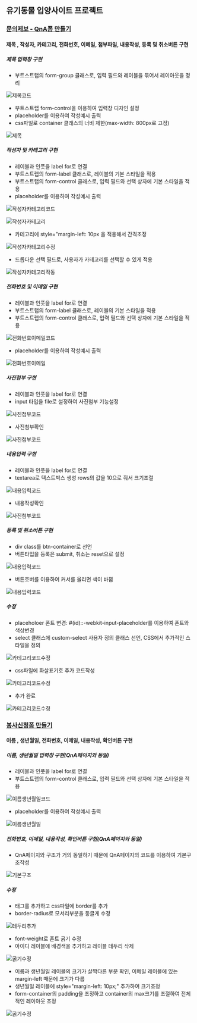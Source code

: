 ## 유기동물 입양사이트 프로젝트

### [문의제보 - QnA폼 만들기](https://github.com/Hsegunn/abandoned-animals-webs/tree/main/QnA)
#### 제목 , 작성자, 카테고리, 전화번호, 이메일, 첨부파일, 내용작성, 등록 및 취소버튼 구현

##### 제목 입력창 구현

- 부트스트랩의 form-group 클래스로, 입력 필드와 레이블을 묶어서 레이아웃을 정리

![제목코드](https://raw.githubusercontent.com/Hsegunn/abandoned-animals-webs/main/img/image01.png)

- 부트스트랩 form-control을 이용하여 입력창 디자인 설정 
- placeholder를 이용하여 작성예시 출력
- css파일로 container 클래스의 너비 제한(max-width: 800px로 고정)

![제목](https://raw.githubusercontent.com/Hsegunn/abandoned-animals-webs/main/img/image02.png)

##### 작성자 및 카테고리 구현

- 레이블과 인풋을 label for로 연결
- 부트스트랩의 form-label 클래스로, 레이블의 기본 스타일을 적용
- 부트스트랩의 form-control 클래스로, 입력 필드와 선택 상자에 기본 스타일을 적용
- placeholder를 이용하여 작성예시 출력

![작성자카테고리코드](https://raw.githubusercontent.com/Hsegunn/abandoned-animals-webs/main/img/image03.png)

![작성자카테고리](https://raw.githubusercontent.com/Hsegunn/abandoned-animals-webs/main/img/image04.png)

- 카테고리에 style="margin-left: 10px 을 적용해서 간격조정

![작성자카테고리수정](https://raw.githubusercontent.com/Hsegunn/abandoned-animals-webs/main/img/image05.png)

- 드롭다운 선택 필드로, 사용자가 카테고리를 선택할 수 있게 적용

![작성자카테고리작동](https://raw.githubusercontent.com/Hsegunn/abandoned-animals-webs/main/img/image06.gif)

##### 전화번호 및 이메일 구현

- 레이블과 인풋을 label for로 연결
- 부트스트랩의 form-label 클래스로, 레이블의 기본 스타일을 적용
- 부트스트랩의 form-control 클래스로, 입력 필드와 선택 상자에 기본 스타일을 적용

![전화번호이메일코드](https://raw.githubusercontent.com/Hsegunn/abandoned-animals-webs/main/img/image07.png)

- placeholder를 이용하여 작성예시 출력

![전화번호이메일](https://raw.githubusercontent.com/Hsegunn/abandoned-animals-webs/main/img/image08.png)

##### 사진첨부 구현

- 레이블과 인풋을 label for로 연결
- input 타입을 file로 설정하여 사진첨부 기능설정

![사진첨부코드](https://raw.githubusercontent.com/Hsegunn/abandoned-animals-webs/main/img/image09.png)

- 사진첨부확인

![사진첨부코드](https://raw.githubusercontent.com/Hsegunn/abandoned-animals-webs/main/img/image10.gif)

##### 내용입력 구현

- 레이블과 인풋을 label for로 연결
- textarea로 텍스트박스 생성 rows의 값을 10으로 줘서 크기조절

![내용입력코드](https://raw.githubusercontent.com/Hsegunn/abandoned-animals-webs/main/img/image11.png)

- 내용작성확인

![사진첨부코드](https://raw.githubusercontent.com/Hsegunn/abandoned-animals-webs/main/img/image12.gif)

##### 등록 및 취소버튼 구현

- div class를 btn-container로 선언
- 버튼타입을 등록은 submit, 취소는 reset으로 설정

![내용입력코드](https://raw.githubusercontent.com/Hsegunn/abandoned-animals-webs/main/img/image13.png)

- 버튼호버를 이용하여 커서를 올리면 색이 바뀜

![내용입력코드](https://raw.githubusercontent.com/Hsegunn/abandoned-animals-webs/main/img/image14.gif)

##### 수정

- placeholoer 폰트 변경: #(id)::-webkit-input-placeholder를 이용하여 폰트와 색상변경
- select 클래스에 custom-select 사용자 정의 클래스 선언, CSS에서 추가적인 스타일을 정의

![카테고리코드수정](https://raw.githubusercontent.com/Hsegunn/abandoned-animals-webs/main/img/image15.png)

- css파일에 화살표기호 추가 코드작성

![카테고리코드수정](https://raw.githubusercontent.com/Hsegunn/abandoned-animals-webs/main/img/image16.png)

- 추가 완료

![카테고리코드수정](https://raw.githubusercontent.com/Hsegunn/abandoned-animals-webs/main/img/image17.png)


### [봉사신청폼 만들기](https://github.com/Hsegunn/abandoned-animals-webs/tree/main/volunteer)
#### 이름 , 생년월일, 전화번호, 이메일, 내용작성, 확인버튼 구현

##### 이름, 생년월일 입력창 구현(QnA페이지와 동일)

- 레이블과 인풋을 label for로 연결
- 부트스트랩의 form-control 클래스로, 입력 필드와 선택 상자에 기본 스타일을 적용

![이름생년월일코드](https://raw.githubusercontent.com/Hsegunn/abandoned-animals-webs/main/img/image18.png)

- placeholder를 이용하여 작성예시 출력

![이름생년월일](https://raw.githubusercontent.com/Hsegunn/abandoned-animals-webs/main/img/image19.png)

##### 전화번호, 이메일, 내용작성, 확인버튼 구현(QnA페이지와 동일)

- QnA페이지와 구조가 거의 동일하기 때문에 QnA페이지의 코드를 이용하여 기본구조작성

![기본구조](https://raw.githubusercontent.com/Hsegunn/abandoned-animals-webs/main/img/image20.png)

##### 수정

- <div class="form-container">태그를 추가하고 css파일에 border를 추가
- border-radius로 모서리부분을 둥글게 수정

![테두리추가](https://raw.githubusercontent.com/Hsegunn/abandoned-animals-webs/main/img/image21.png)

- font-weight로 폰트 굵기 수정
- 아이디 레이블에 배경색을 추가하고 레이블 테두리 삭제

![굵기수정](https://raw.githubusercontent.com/Hsegunn/abandoned-animals-webs/main/img/image22.png)

- 이름과 생년월일 레이블의 크기가 살짝다른 부분 확인, 이메일 레이블에 있는 margin-left 때문에 크기가 다름
- 생년월일 레이블에 style="margin-left: 10px;" 추가하여 크기조정
- form-container의 padding을 조정하고 container의 max크기를 조절하여 전체적인 레이아웃 조정

![굵기수정](https://raw.githubusercontent.com/Hsegunn/abandoned-animals-webs/main/img/image23.png)
